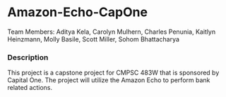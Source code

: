 # Amazon-Echo-CapOne


Team Members:
Aditya Kela, Carolyn Mulhern, Charles Penunia, Kaitlyn Heinzmann, Molly Basile, Scott Miller, Sohom Bhattacharya

### Description
This project is a capstone project for CMPSC 483W that is sponsored by Capital One. The project will utilize the Amazon Echo to perform bank related actions.
